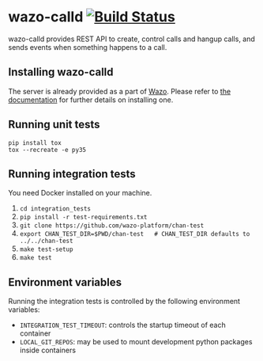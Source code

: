 # wazo-calld [![Build Status](https://jenkins.wazo.community/buildStatus/icon?job=wazo-calld)](https://jenkins.wazo.community/job/wazo-calld)

wazo-calld provides REST API to create, control calls and hangup calls, and sends events when something happens to a call.

## Installing wazo-calld

The server is already provided as a part of [Wazo](http://documentation.wazo.community).
Please refer to [the documentation](http://documentation.wazo.community/en/stable/installation/installsystem.html) for
further details on installing one.

## Running unit tests

```
pip install tox
tox --recreate -e py35
```

## Running integration tests

You need Docker installed on your machine.

1. ```cd integration_tests```
2. ```pip install -r test-requirements.txt```
3. ```git clone https://github.com/wazo-platform/chan-test```
4. ```export CHAN_TEST_DIR=$PWD/chan-test   # CHAN_TEST_DIR defaults to ../../chan-test```
4. ```make test-setup```
5. ```make test```

## Environment variables

Running the integration tests is controlled by the following environment variables:

* `INTEGRATION_TEST_TIMEOUT`: controls the startup timeout of each container
* `LOCAL_GIT_REPOS`: may be used to mount development python packages inside containers
